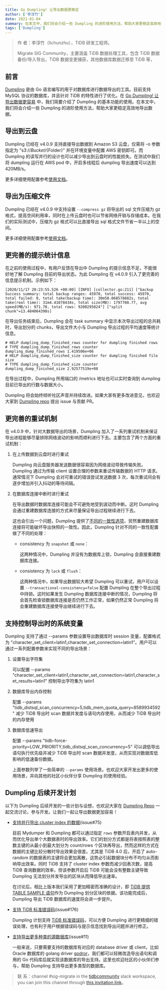 ```yaml
---
title: Go Dumpling! 让导出数据更稳定
author: ['李淳竹']
date: 2021-01-04
summary: 在本文中，我们将会介绍一些 Dumpling 的进阶使用方法，帮助大家更稳定高效地导出数据。
tags: ['Dumpling']
---
```


>作    者：李淳竹（lichunzhu），TiDB 研发工程师。
>
>Migrate SIG Community，主要涵盖 TiDB 数据处理工具，包含 TiDB 数据备份/导入导出，TiDB 数据变更捕获，其他数据库数据迁移至 TiDB 等，

## 前言

[Dumpling](https://github.com/pingcap/dumpling) 是由 Go 语言编写的用于对数据库进行数据导出的工具。目前支持 MySQL 协议的数据库，并且针对 TiDB 的特性进行了优化。在 [Go Dumpling! 让导出数据更容易](https://mp.weixin.qq.com/s/CwhZYq2TbP72HIoorI2Isw) 中，我们简要介绍了 Dumpling 的基本功能的使用。在本文中，我们将会介绍一些 Dumpling 的进阶使用方法，帮助大家更稳定高效地导出数据。

## 导出到云盘

Dumpling 已经在 v4.0.9 支持直接导出数据到 Amazon S3 云盘，仅需将 -o 参数指定为 "s3://${Bucket}/${Folder}" 并在环境变量中配置 AWS 密钥即可。而 Dumpling 的读写并行的设计也可以减少导出到云盘时的性能损失。在测试中我们将 dumpling 运行在 AWS pod 中，开启多线程后 dumpling 导出速度可以达到 420MB/s。

更多详细使用配置参考[使用文档](https://docs.pingcap.com/zh/tidb/dev/dumpling-overview#%E5%AF%BC%E5%87%BA%E5%88%B0-amazon-s3-%E4%BA%91%E7%9B%98)。

## 导出为压缩文件

Dumpling 已经在 v4.0.9 中支持设置 `--compress gz` 将导出的 sql 文件压缩为 gz 格式，提高空间利用率，同时在上传云盘时也可以节省网络开销与存储成本。在我们的实际测试中，压缩为 gz 格式可以比直接导出 sql 格式文件节省一半以上的空间。

更多详细使用配置参考[使用文档](https://docs.pingcap.com/zh/tidb/dev/dumpling-overview#%E5%AF%BC%E5%87%BA%E5%88%B0-amazon-s3-%E4%BA%91%E7%9B%98)。

## 更完善的提示统计信息

在之前的使用过程中，有用户反馈在导出中 Dumpling 的提示信息不足，不能很好地了解 Dumpling 目前的导出状态。为此 Dumpling 在 v4.0.9 引入了更完善的信息提示机制。示例如下：

```
[2020/11/17 20:23:55.526 +08:00] [INFO] [collector.go:211] ["backup Success summary: total backup ranges: 45970, total success: 45970, total failed: 0, total take(backup time): 30m50.068578882s, total take(real time): 31m4.41078434s, total size(MB): 1797708.77, avg speed(MB/s): 971.70, total rows: 9200295024"] ["split chunk"=13.484064398s]
```

在导出任务结束后，Dumpling 会在 task summary 中显示本次导出过程的总共耗时，导出划分的 chunks，导出文件大小与 Dumpling 导出过程的平均速度等统计信息。

```
# HELP dumpling_dump_finished_rows counter for dumpling finished rows
# TYPE dumpling_dump_finished_rows counter
dumpling_dump_finished_rows 1.419506e+06
# HELP dumpling_dump_finished_size counter for dumpling finished file size
# TYPE dumpling_dump_finished_size counter
dumpling_dump_finished_size 2.92577519e+08
```

在导出过程中，Dumpling 所用端口的 /metrics 地址也可以实时查询到 dumpling 目前已导出的行数与数据大小。

Dumpling 将会始终倾听社区声音并持续改进。如果大家有更多改进意见，也欢迎大家到 [Dumpling repo](http://ithub.com/pingcap/dumpling) 提出 issue 与贡献 PR。

## 更完善的重试机制

在 v4.0.9 中，针对大数据导出的场景，Dumpling 加入了一系列重试机制来保证导出进程能够尽量排除网络波动的影响而顺利进行下去。主要包含了两个方面的重试机制：

1. 在上传数据到云盘时进行重试

    Dumpling 向云盘服务器发送数据很容易因为网络波动导致传输失败。Dumpling 通过为传输 client 设置合理的参数来重试传输数据的 HTTP 请求。通常情况下 Dumpling 会对可重试的错误尝试发送数据 3 次，每次重试间会有逐步增加并引入抖动的等待间隔。

2. 在数据库连接中断时进行重试

    在导出数据时数据库连接可能会不可避免地受到波动而中断。这时 Dumpling 会通过重建数据库连接的方式来尽量保证导出过程继续进行下去。

    这也会引出一个问题，Dumpling 提供了[不同的一致性选项](https://docs.pingcap.com/zh/tidb/stable/dumpling-overview#%E8%B0%83%E6%95%B4-dumpling-%E7%9A%84%E6%95%B0%E6%8D%AE%E4%B8%80%E8%87%B4%E6%80%A7%E9%80%89%E9%A1%B9)，贸然重建数据库连接将可能破坏导出快照的一致性。因此，Dumpling 针对不同的一致性配置做了不同的处理：

   - consistency 为 `snapshot` 或 `none`：

        这两种情况中，Dumpling 并没有为数据库上锁，Dumpling 会直接重建数据库连接。

   - consistency 为 `lock` 或 `flush`：

        这两种情况中，如果导出数据较大希望 Dumpling 可以重试，用户可以设置 `--transactional-consistency=false` 配置 Dumpling 在整个导出过程中持锁。这时如果发生 Dumpling 数据库连接中断的情况，Dumpling 将会首先检查锁数据库连接是否仍然工作正常，如果仍然正常 Dumpling 将会重建数据库连接使导出继续进行下去。

## 支持控制导出时的系统变量

Dumpling 支持了通过 --params 参数设置导出数据库时 session 变量，配置格式为 "character_set_client=latin1,character_set_connection=latin1"。用户可以通过一系列配置参数来实现不同的导出场景：

1. 设置导出字符集

    可以配置 --params "character_set_client=latin1,character_set_connection=latin1,character_set_results=latin1” 控制导出字符集为 latin1

2. 数据库导出内存控制

    配置 --params "tidb_distsql_scan_concurrency=5,tidb_mem_quota_query=8589934592" 减少 TiDB 导出时 scan 数据并发度与语句内存使用，从而减少 TiDB 导出时的内存使用

3. 数据库低速导出

    配置 --params "tidb-force-priority=LOW_PRIORITY,tidb_distsql_scan_concurrency=5" 可以调低导出语句执行优先级并减少 TiDB 导出时 scan 数据并发度，从而实现对数据库低影响的低速备份数据。

    上面参数列举了一些简单的 `--params` 使用场景。也欢迎大家开发出更多的使用场景，并向其他的社区小伙伴分享 Dumpling 的使用经验。

## Dumpling 后续开发计划

以下为 Dumpling 后续开发的一些计划与设想，也欢迎大家在 [Dumpling Repo](https://github.com/pingcap/dumpling) 一起交流讨论，参与开发。让我们一起让导出数据更加容易！

- [支持并行导出 cluster index 的数据](https://github.com/pingcap/dumpling/issues/75)(issue#75)

  目前 Mydumper 和 Dumpling 都可以通过指定 `rows` 参数开启表内并发，从而优化导出单个大数据表时的导出效率。它们的划分方式都是将表按照表的整数主键的从最小到最大划分为 count/rows 个区块再导出，然而这样的方式在数据的主键比较分散时导出效果会很差。尤其是 TiDB 4.0 后，开启了 auto-random 的数据表的主键将会更加离散，这势必引起数据块分布不均匀从而影响导出效率。同时 TiDB 支持了 cluster index 参数而减少回表次数，提高 TiDB 查询数据的效率，但该参数开启后 TiDB 可能会没有整数主键导致 Dumpling 无法划分并发导出的区块从而降低导出速率。

  在讨论后，相比上版本我们采用了更加精密而准确的设计，即 [TiDB 提供 TABLE SAMPLE 语句](https://github.com/pingcap/tidb/issues/20567)作为 Dumpling 划分区块的依据。该功能完成后，Dumpling 导出 TiDB 数据库的速度将会进一步提升。

- [支持 TiDB 标准错误码](https://github.com/pingcap/dumpling/issues/176)(issue#176)

  Dumpling 计划支持 [TiDB 标准错误码](https://github.com/pingcap/tidb/blob/master/docs/design/2020-05-08-standardize-error-codes-and-messages.md)，可以方便 Dumpling 进行更精细的错误处理，也有利于用户根据错误码与提示信息找到导出问题并进行修正。

- [支持导出更多种类的源数据库](https://github.com/pingcap/dumpling/issues/11)(issue#11)

  一般来说，只要需要支持的数据库有对应的 database driver 或 client，比如 Oracle 数据库的 golang driver [godror](https://github.com/godror/godror)，我们都可以轻微改造导出语句和调用的 Go 代码库后就实现该数据库的导出支持。这里也欢迎社区的小伙伴们参与，帮助 Dumpling 支持导出更多类型的数据库。


>联    系：channel #sig-migrate in the [tidbcommunity](https://join.slack.com/t/tidbcommunity/shared_invite/zt-9vpzdqh2-8LsybcK0US_nqwvfAjSU5A) slack workspace, you can join this channel through [this invitation link](https://slack.tidb.io/invite?team=tidb-community&channel=sig-migrate&ref=pingcap-community)。